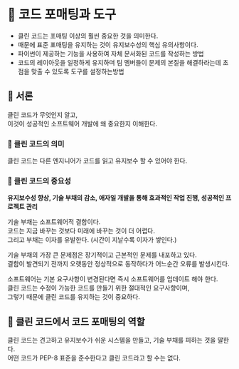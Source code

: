 # 📕 코드 포매팅과 도구

- 클린 코드는 포매팅 이상의 훨씬 중요한 것을 의미한다.
- 때문에 표준 포매팅을 유지하는 것이 유지보수성의 핵심 유의사항이다.
- 파이썬이 제공하는 기능을 사용하여 자체 문서화된 코드를 작성하는 방법
- 코드의 레이아웃을 일정하게 유지하며 팀 멤버들이 문제의 본질을 해결하라는데 초점을 맞출 수 있도록 도구를 설정하는방법

## 📗 서론
클린 코드가 무엇인지 알고,  
이것이 성공적인 소프트웨어 개발에 왜 중요한지 이해한다.

### 📘 클린 코드의 의미
클린 코드는 다른 엔지니어가 코드를 읽고 유지보수 할 수 있어야 한다. 

### 📘 클린 코드의 중요성
**유지보수성 향상, 기술 부채의 감소, 애자일 개발을 통해 효과적인 작업 진행, 성공적인 프로젝트 관리**

기술 부채는 소프트웨어적 결함이다.  
코드는 지금 바꾸는 것보다 미래에 바꾸는 것이 더 어렵다.  
그리고 부채는 이자를 유발한다. (시간이 지날수록 이자가 쌓인다.)

기술 부채의 가장 큰 문제점은 장기적이고 근본적인 문제를 내포하고 있다.  
결함이 발견되기 전까지 오랫동안 정상적으로 동작하다가 어느순간 오류를 발생시킨다.

소프트웨어는 기본 요구사항이 변경된다면 즉시 소프트웨어를 업데이트 해야 한다.  
클린 코드는 수정이 가능한 코드를 만들기 위한 절대적인 요구사항이며,  
그렇기 때문에 클린 코드를 유지하는 것이 중요하다.

## 📗 클린 코드에서 코드 포매팅의 역할
클린 코드는 견고하고 유지보수가 쉬운 시스템을 만들고, 기술 부채를 피하는 것을 말한다.  
어떤 코드가 PEP-8 표준을 준수한다고 클린 코드라고 할 수는 없다.

